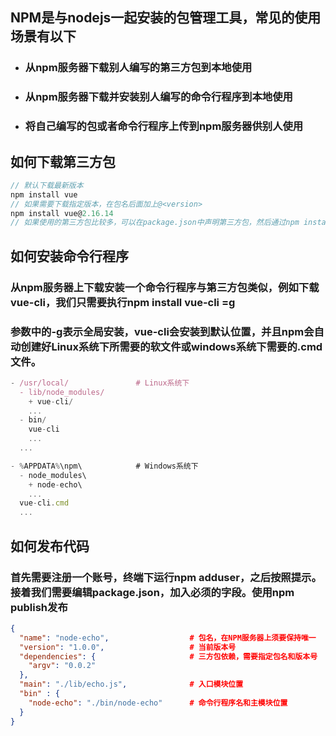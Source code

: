 ## NPM是与nodejs一起安装的包管理工具，常见的使用场景有以下
- ### 从npm服务器下载别人编写的第三方包到本地使用
- ### 从npm服务器下载并安装别人编写的命令行程序到本地使用
- ### 将自己编写的包或者命令行程序上传到npm服务器供别人使用

## 如何下载第三方包
```js
// 默认下载最新版本
npm install vue
// 如果需要下载指定版本，在包名后面加上@<version>
npm install vue@2.16.14
// 如果使用的第三方包比较多，可以在package.json中声明第三方包，然后通过npm install批量下载
```

## 如何安装命令行程序
### 从npm服务器上下载安装一个命令行程序与第三方包类似，例如下载vue-cli，我们只需要执行npm install vue-cli =g
### 参数中的-g表示全局安装，vue-cli会安装到默认位置，并且npm会自动创建好Linux系统下所需要的软文件或windows系统下需要的.cmd文件。
```js
- /usr/local/               # Linux系统下
  - lib/node_modules/
    + vue-cli/
    ...
  - bin/
    vue-cli
    ...
  ...

- %APPDATA%\npm\            # Windows系统下
  - node_modules\
    + node-echo\
    ...
  vue-cli.cmd
  ...
```

## 如何发布代码
### 首先需要注册一个账号，终端下运行npm adduser，之后按照提示。接着我们需要编辑package.json，加入必须的字段。使用npm publish发布
```json
{
  "name": "node-echo",                  # 包名，在NPM服务器上须要保持唯一
  "version": "1.0.0",                   # 当前版本号
  "dependencies": {                     # 三方包依赖，需要指定包名和版本号
    "argv": "0.0.2"
  },
  "main": "./lib/echo.js",              # 入口模块位置
  "bin" : {
    "node-echo": "./bin/node-echo"      # 命令行程序名和主模块位置
  }
}

```